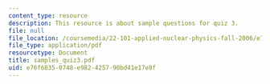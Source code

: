 ```yaml
---
content_type: resource
description: This resource is about sample questions for quiz 3.
file: null
file_location: /coursemedia/22-101-applied-nuclear-physics-fall-2006/e76f68350748e982425790bd41e17e8f_samples_quiz3.pdf
file_type: application/pdf
resourcetype: Document
title: samples_quiz3.pdf
uid: e76f6835-0748-e982-4257-90bd41e17e8f
---
```

